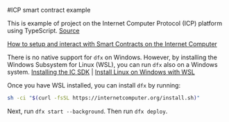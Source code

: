#ICP smart contract example

This is example of project on the Internet Computer Protocol (ICP) platform using TypeScript. [Source](https://dacade.org/communities/icp)

[How to setup and interact with Smart Contracts on the Internet Computer](https://dacade.org/communities/icp/courses/typescript-smart-contract-101/learning-modules/b14741ea-ee33-43a4-a742-9cdc0a6f0d1c)

There is no native support for `dfx` on Windows. However, by installing the Windows Subsystem for Linux (WSL), you can run `dfx` also on a Windows system.
[Installing the IC SDK](https://internetcomputer.org/docs/current/developer-docs/setup/install/) | [Install Linux on Windows with WSL](https://learn.microsoft.com/en-us/windows/wsl/install)

Once you have WSL installed, you can install `dfx` by running:

```bash
sh -ci "$(curl -fsSL https://internetcomputer.org/install.sh)"
```

Next, run `dfx start --background`. Then run `dfx deploy`.
